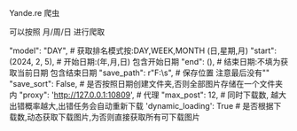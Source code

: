Yande.re 爬虫

可以按照 月/周/日 进行爬取

"model": "DAY",                       # 获取排名模式按:DAY,WEEK,MONTH (日,星期,月)
"start": (2024, 2, 5),                # 开始日期:(年,月,日)   包含开始日期
"end": (),                            # 结束日期:不填为获取当前日期 包含结束日期
"save_path": r"F:\s",                 # 保存位置 注意最后没有"\"
"save_sort": False,                   # 是否按照日期创建文件夹,否则全部图片存储在一个文件夹内
"proxy": 'http://127.0.0.1:10809',    # 代理 
"max_post": 12,                       # 同时下载数, 越大出错概率越大,出错任务会自动重新下载
'dynamic_loading': True               # 是否根据下载数,动态获取下载图片,为否则直接获取所有可下载图片
